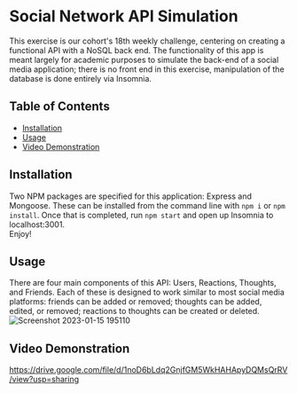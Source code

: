 # Social Network API Simulation        
This exercise is our cohort's 18th weekly challenge, centering on creating a functional API with a NoSQL back end.
The functionality of this app is meant largely for academic purposes to simulate the back-end of a social media application; there is no front end in this exercise, manipulation of the database is done entirely via Insomnia.


## Table of Contents

- [Installation](#installation)
- [Usage](#usage)
- [Video Demonstration](#video-demonstration)



## Installation
Two NPM packages are specified for this application: Express and Mongoose. These can be installed from the command line with `npm i` or `npm install`. Once that is completed, run `npm start` and open up Insomnia to localhost:3001. <br>Enjoy!

## Usage
There are four main components of this API: Users, Reactions, Thoughts, and Friends. Each of these is designed to work similar to most social media platforms: friends can be added or removed; thoughts can be added, edited, or removed; reactions to thoughts can be created or deleted. 
![Screenshot 2023-01-15 195110](https://user-images.githubusercontent.com/108553499/212588460-0167a364-3408-4591-8436-f4b847dc1f89.jpg)


## Video Demonstration
https://drive.google.com/file/d/1noD6bLdq2GnjfGM5WkHAHApyDQMsQrRV/view?usp=sharing







